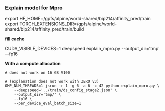 ### Explain model for Mpro

export HF_HOME=/gpfs/alpine/world-shared/bip214/affinity_pred/train
export TORCH_EXTENSIONS_DIR=/gpfs/alpine/world-shared/bip214/affinity_pred/train/build

**fill cache**

CUDA_VISIBLE_DEVICES=1 deepspeed explain_mpro.py  --output_dir='tmp' --fp16

**With a compute allocation**

```
# does not work on 16 GB V100

# (explanation does not work with ZERO v3)
OMP_NUM_THREADS=1 jsrun -r 1 -g 6 -a 6 -c 42 python explain_mpro.py \
    --deepspeed='../train/ds_config_stage2.json' \
    --output_dir='tmp/' \
    --fp16 \
    --per_device_eval_batch_size=1
```


